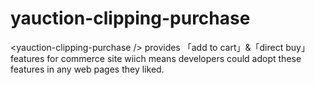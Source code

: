 # yauction-clipping-purchase
&lt;yauction-clipping-purchase /> provides 「add to cart」&amp;「direct buy」features for commerce site wiich means developers could adopt these features in any web pages they liked.
